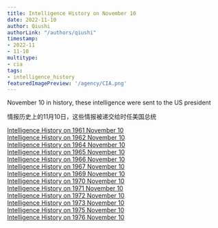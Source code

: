 ```yaml
---
title: Intelligence History on November 10
date: 2022-11-10
author: Qiushi 
authorLink: "/authors/qiushi"
timestamp: 
- 2022-11
- 11-10
multitype: 
- cia
tags: 
- intelligence_history
featuredImagePreview: '/agency/CIA.png'
---
```



November 10 in history, these intelligence were sent to the US president

情报历史上的11月10日，这些情报被递交给时任美国总统

<!--more-->







[Intelligence History on 1961 November 10](/dailybrief/1961-11-10)   
[Intelligence History on 1962 November 10](/dailybrief/1962-11-10)   
[Intelligence History on 1964 November 10](/dailybrief/1964-11-10)   
[Intelligence History on 1965 November 10](/dailybrief/1965-11-10)   
[Intelligence History on 1966 November 10](/dailybrief/1966-11-10)   
[Intelligence History on 1967 November 10](/dailybrief/1967-11-10)   
[Intelligence History on 1969 November 10](/dailybrief/1969-11-10)   
[Intelligence History on 1970 November 10](/dailybrief/1970-11-10)   
[Intelligence History on 1971 November 10](/dailybrief/1971-11-10)   
[Intelligence History on 1972 November 10](/dailybrief/1972-11-10)   
[Intelligence History on 1973 November 10](/dailybrief/1973-11-10)   
[Intelligence History on 1975 November 10](/dailybrief/1975-11-10)   
[Intelligence History on 1976 November 10](/dailybrief/1976-11-10)   

